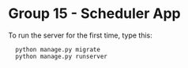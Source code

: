 # Group 15 - Scheduler App

To run the server for the first time, type this:

```
  python manage.py migrate
  python manage.py runserver
```
